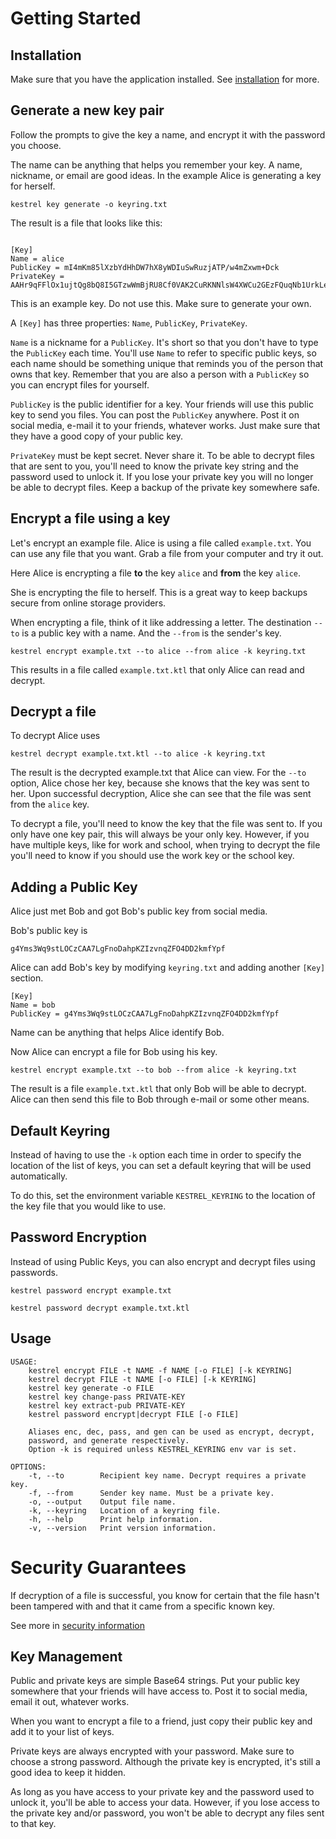 # Getting Started

## Installation

Make sure that you have the application installed. See [installation](./installation.md)
for more.

## Generate a new key pair

Follow the prompts to give the key a name, and encrypt it with the
password you choose.

The name can be anything that helps you remember your key. A name, nickname,
or email are good ideas. In the example Alice is generating a key for herself.

```
kestrel key generate -o keyring.txt
```

The result is a file that looks like this:

```

[Key]
Name = alice
PublicKey = mI4mKm85lXzbYdHhDW7hX8yWDIuSwRuzjATP/w4mZxwm+Dck
PrivateKey = AAHr9qFFlOx1ujtQg8bQ8I5GTzwWmBjRU8Cf0VAK2CuRKNNlsW4XWCu2GEzFQuqNb1UrkLev7+Qn9OgS5xwVOR3j
```

This is an example key. Do not use this. Make sure to generate
your own.

A `[Key]` has three properties: `Name`, `PublicKey`, `PrivateKey`.

`Name` is a nickname for a `PublicKey`. It's short so that you don't have to
type the `PublicKey` each time. You'll use `Name` to refer to specific public
keys, so each name should be something unique that reminds you of the person
that owns that key. Remember that you are also a person with a `PublicKey` so
you can encrypt files for yourself.

`PublicKey` is the public identifier for a key. Your friends will use this
public key to send you files. You can post the `PublicKey` anywhere. Post it
on social media, e-mail it to your friends, whatever works. Just make sure
that they have a good copy of your public key.

`PrivateKey` must be kept secret. Never share it. To be able to decrypt
files that are sent to you, you'll need to know the private key
string and the password used to unlock it. If you lose your private key you
will no longer be able to decrypt files. Keep a backup of the private key
somewhere safe.


## Encrypt a file using a key

Let's encrypt an example file. Alice is using a file called `example.txt`. You
can use any file that you want. Grab a file from your computer and try it out.

Here Alice is encrypting a file **to** the key `alice` and **from** the key `alice`.

She is encrypting the file to herself. This is a great way to keep backups
secure from online storage providers.

When encrypting a file, think of it like addressing a letter. The destination
`--to` is a public key with a name. And the `--from` is the sender's key.

```
kestrel encrypt example.txt --to alice --from alice -k keyring.txt
```

This results in a file called `example.txt.ktl` that only Alice can read
and decrypt.

## Decrypt a file

To decrypt Alice uses

```
kestrel decrypt example.txt.ktl --to alice -k keyring.txt
```

The result is the decrypted example.txt that Alice can view. For the `--to`
option, Alice chose her key, because she knows that the key was sent to her.
Upon successful decryption, Alice she can see that the file was sent from
the `alice` key.

To decrypt a file, you'll need to know the key that the file was sent to.
If you only have one key pair, this will always be your only key. However, if
you have multiple keys, like for work and school, when trying to decrypt the
file you'll need to know if you should use the work key or the school key.

## Adding a Public Key

Alice just met Bob and got Bob's public key from social media.

Bob's public key is
```
g4Yms3Wq9stLOCzCAA7LgFnoDahpKZIzvnqZFO4DD2kmfYpf
```

Alice can add Bob's key by modifying `keyring.txt` and adding another `[Key]`
section.
```
[Key]
Name = bob
PublicKey = g4Yms3Wq9stLOCzCAA7LgFnoDahpKZIzvnqZFO4DD2kmfYpf
```

Name can be anything that helps Alice identify Bob.


Now Alice can encrypt a file for Bob using his key.
```
kestrel encrypt example.txt --to bob --from alice -k keyring.txt
```

The result is a file `example.txt.ktl` that only Bob will be able to decrypt.
Alice can then send this file to Bob through e-mail or some other means.


## Default Keyring

Instead of having to use the `-k` option each time in order to specify the
location of the list of keys, you can set a default keyring that will be
used automatically.

To do this, set the environment variable `KESTREL_KEYRING` to the location
of the key file that you would like to use.


## Password Encryption

Instead of using Public Keys, you can also encrypt and decrypt files using passwords.

```
kestrel password encrypt example.txt
```

```
kestrel password decrypt example.txt.ktl
```

## Usage

```
USAGE:
    kestrel encrypt FILE -t NAME -f NAME [-o FILE] [-k KEYRING]
    kestrel decrypt FILE -t NAME [-o FILE] [-k KEYRING]
    kestrel key generate -o FILE
    kestrel key change-pass PRIVATE-KEY
    kestrel key extract-pub PRIVATE-KEY
    kestrel password encrypt|decrypt FILE [-o FILE]

    Aliases enc, dec, pass, and gen can be used as encrypt, decrypt,
    password, and generate respectively.
    Option -k is required unless KESTREL_KEYRING env var is set.

OPTIONS:
    -t, --to        Recipient key name. Decrypt requires a private key.
    -f, --from      Sender key name. Must be a private key.
    -o, --output    Output file name.
    -k, --keyring   Location of a keyring file.
    -h, --help      Print help information.
    -v, --version   Print version information.
```

# Security Guarantees

If decryption of a file is successful, you know for certain that the file
hasn't been tampered with and that it came from a specific known key.

See more in [security information](./security-information.md)


## Key Management

Public and private keys are simple Base64 strings. Put your public
key somewhere that your friends will have access to. Post it to social
media, email it out, whatever works.

When you want to encrypt a file to a friend, just copy their public key and
add it to your list of keys.

Private keys are always encrypted with your password. Make sure to choose
a strong password. Although the private key is encrypted, it's still a
good idea to keep it hidden.

As long as you have access to your private key and the password used to
unlock it, you'll be able to access your data. However, if you lose access to
the private key and/or password, you won't be able to decrypt any files sent
to that key.
